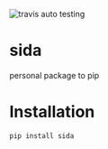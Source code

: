 ![travis auto testing](https://travis-ci.org/liusida/sida.svg?branch=master)

# sida
personal package to pip

# Installation

```python
pip install sida
```

